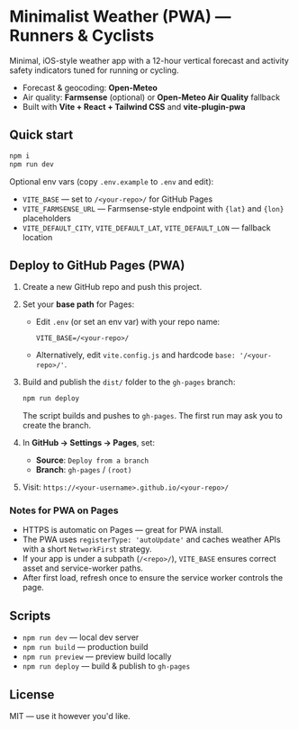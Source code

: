 # Minimalist Weather (PWA) — Runners & Cyclists

Minimal, iOS-style weather app with a 12-hour vertical forecast and activity safety indicators tuned for running or cycling.

- Forecast & geocoding: **Open-Meteo**
- Air quality: **Farmsense** (optional) or **Open-Meteo Air Quality** fallback
- Built with **Vite + React + Tailwind CSS** and **vite-plugin-pwa**

## Quick start

```bash
npm i
npm run dev
```

Optional env vars (copy `.env.example` to `.env` and edit):
- `VITE_BASE` — set to `/<your-repo>/` for GitHub Pages
- `VITE_FARMSENSE_URL` — Farmsense-style endpoint with `{lat}` and `{lon}` placeholders
- `VITE_DEFAULT_CITY`, `VITE_DEFAULT_LAT`, `VITE_DEFAULT_LON` — fallback location

## Deploy to GitHub Pages (PWA)

1. Create a new GitHub repo and push this project.
2. Set your **base path** for Pages:

   - Edit `.env` (or set an env var) with your repo name:
     ```
     VITE_BASE=/<your-repo>/
     ```
   - Alternatively, edit `vite.config.js` and hardcode `base: '/<your-repo>/'`.

3. Build and publish the `dist/` folder to the `gh-pages` branch:
   ```bash
   npm run deploy
   ```

   The script builds and pushes to `gh-pages`. The first run may ask you to create the branch.

4. In **GitHub → Settings → Pages**, set:
   - **Source**: `Deploy from a branch`
   - **Branch**: `gh-pages` / `(root)`

5. Visit: `https://<your-username>.github.io/<your-repo>/`

### Notes for PWA on Pages
- HTTPS is automatic on Pages — great for PWA install.
- The PWA uses `registerType: 'autoUpdate'` and caches weather APIs with a short `NetworkFirst` strategy.
- If your app is under a subpath (`/<repo>/`), `VITE_BASE` ensures correct asset and service-worker paths.
- After first load, refresh once to ensure the service worker controls the page.

## Scripts
- `npm run dev` — local dev server
- `npm run build` — production build
- `npm run preview` — preview build locally
- `npm run deploy` — build & publish to `gh-pages`

## License
MIT — use it however you'd like.
